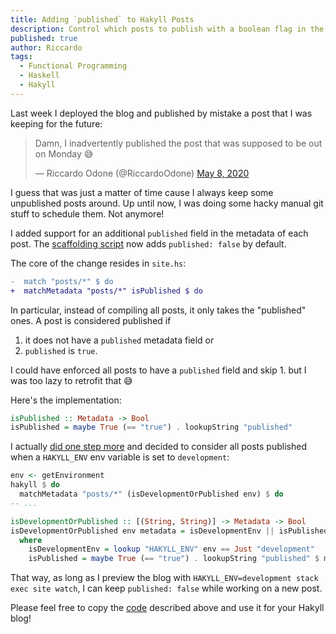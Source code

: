 ```yaml
---
title: Adding `published` to Hakyll Posts
description: Control which posts to publish with a boolean flag in the metadata
published: true
author: Riccardo
tags:
  - Functional Programming
  - Haskell
  - Hakyll
---
```


Last week I deployed the blog and published by mistake a post that I was keeping for the future:

<blockquote class="twitter-tweet"><p lang="en" dir="ltr">Damn, I inadvertently published the post that was supposed to be out on Monday 😅</p>&mdash; Riccardo Odone (@RiccardoOdone) <a href="https://twitter.com/RiccardoOdone/status/1258722267338596354?ref_src=twsrc%5Etfw">May 8, 2020</a></blockquote> <script async src="https://platform.twitter.com/widgets.js" charset="utf-8"></script>

I guess that was just a matter of time cause I always keep some unpublished posts around. Up until now, I was doing some hacky manual git stuff to schedule them. Not anymore!

I added support for an additional `published` field in the metadata of each post. The [scaffolding script](https://github.com/3v0k4/contact-page/blob/c4f8aca0cbe93d2acadb06bbff2eeb4c5dd91521/blog/scaffold.hs#L20) now adds `published: false` by default.

The core of the change resides in `site.hs`:

```diff
-  match "posts/*" $ do
+  matchMetadata "posts/*" isPublished $ do
```

In particular, instead of compiling all posts, it only takes the "published" ones. A post is considered published if

1. it does not have a `published` metadata field or
2. `published` is `true`.

I could have enforced all posts to have a `published` field and skip 1. but I was too lazy to retrofit that 😅

Here's the implementation:

```hs
isPublished :: Metadata -> Bool
isPublished = maybe True (== "true") . lookupString "published"
```

I actually [did one step more](https://github.com/3v0k4/contact-page/commit/c4f8aca0cbe93d2acadb06bbff2eeb4c5dd91521#diff-38bbc949e4276a9e92e6a46010c9b397) and decided to consider all posts published when a `HAKYLL_ENV` env variable is set to `development`:

```hs
env <- getEnvironment
hakyll $ do
  matchMetadata "posts/*" (isDevelopmentOrPublished env) $ do
-- ...

isDevelopmentOrPublished :: [(String, String)] -> Metadata -> Bool
isDevelopmentOrPublished env metadata = isDevelopmentEnv || isPublished
  where
    isDevelopmentEnv = lookup "HAKYLL_ENV" env == Just "development"
    isPublished = maybe True (== "true") . lookupString "published" $ metadata
```

That way, as long as I preview the blog with `HAKYLL_ENV=development stack exec site watch`, I can keep `published: false` while working on a new post.

Please feel free to copy the [code](https://github.com/3v0k4/contact-page/commit/c4f8aca0cbe93d2acadb06bbff2eeb4c5dd91521#diff-38bbc949e4276a9e92e6a46010c9b397) described above and use it for your Hakyll blog!
